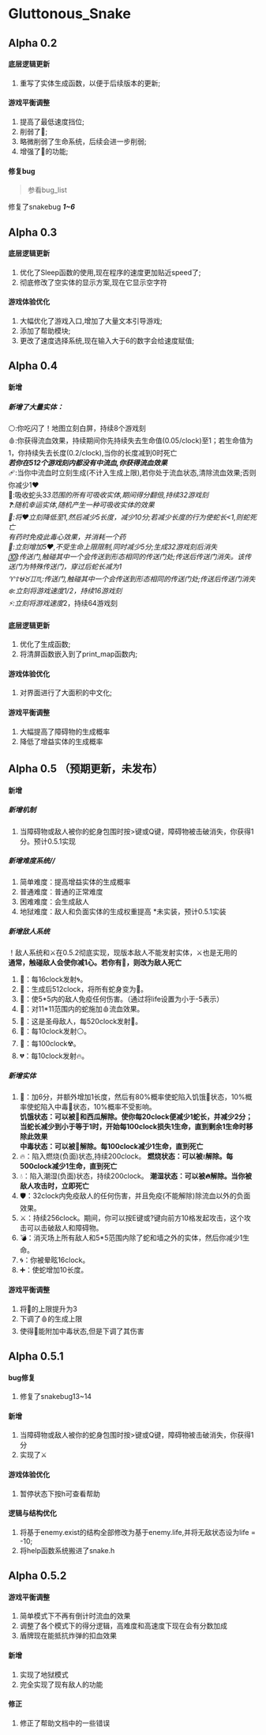 # Gluttonous_Snake   


## Alpha 0.2

#### 底层逻辑更新
1. 重写了实体生成函数，以便于后续版本的更新;

#### 游戏平衡调整
1. 提高了最低速度挡位;
2. 削弱了💊;
3. 略微削弱了生命系统，后续会进一步削弱;
4. 增强了🚨的功能;

#### 修复bug
>参看bug_list

修复了snakebug ***1~6***

## Alpha 0.3

#### 底层逻辑更新
1. 优化了Sleep函数的使用,现在程序的速度更加贴近speed了;
2. 彻底修改了空实体的显示方案,现在它显示空字符

#### 游戏体验优化
1. 大幅优化了游戏入口,增加了大量文本引导游戏;
2. 添加了帮助模块;
3. 更改了速度选择系统,现在输入大于6的数字会给速度赋值;

## Alpha 0.4

#### 新增
##### 新增了大量实体：  
⚪:你吃闪了！地图立刻白屏，持续8个游戏刻  
🩸:你获得流血效果，持续期间你先持续失去生命值(0.05/clock)至1；若生命值为1，你持续失去长度(0.2/clock),当你的长度减到0时死亡  
***若你在512个游戏刻内都没有中流血,你获得流血效果***  
🩹:当你中流血时立刻生成(不计入生成上限),若你处于流血状态,清除流血效果;否则你减少1❤️  
🧲:吸收蛇头3*3范围的所有可吸收实体,期间得分翻倍,持续32游戏刻  
❓:随机幸运实体,随机产生一种可吸收实体的效果   
💜:将❤️立刻降低至1,然后减少5长度，减少10分;若减少长度的行为使蛇长<1,则蛇死亡    
*有药时免疫此毒心效果，并消耗一个药  
💖:立刻增加5❤️,不受生命上限限制,同时减少5分;生成32游戏刻后消失  
🔟:传送门,触碰其中一个会传送到形态相同的传送门处;传送后传送门消失。该传送门为特殊传送门，穿过后蛇长减为1  
♈☦️⛎♉♊♏:传送门,触碰其中一个会传送到形态相同的传送门处;传送后传送门消失  
❄️:立刻将游戏速度*1/2，持续16游戏刻  
⚡:立刻将游戏速度*2，持续64游戏刻  

#### 底层逻辑更新
1. 优化了生成函数;
2. 将清屏函数嵌入到了print_map函数内;

#### 游戏体验优化
1. 对界面进行了大面积的中文化;

#### 游戏平衡调整
1. 大幅提高了障碍物的生成概率
2. 降低了增益实体的生成概率

## Alpha 0.5 （预期更新，未发布）
#### 新增

##### 新增机制
1. 当障碍物或敌人被你的蛇身包围时按>键或Q键，障碍物被击破消失，你获得1分。预计0.5.1实现

##### 新增难度系统//
1. 简单难度：提高增益实体的生成概率
2. 普通难度：普通的正常难度
3. 困难难度：会生成敌人
4. 地狱难度：敌人和负面实体的生成权重提高 *未实装，预计0.5.1实装

##### 新增敌人系统
！敌人系统和⚔️在0.5.2彻底实现，现版本敌人不能发射实体，⚔️也是无用的   
**通常，触碰敌人会使你减1心。若你有🚆，则改为敌人死亡**   
1. 💙：每16clock发射🌀。
2. 💚：生成后512clock，将所有蛇身变为💚。
3. 💛：使5*5内的敌人免疫任何伤害。（通过将life设置为小于-5表示）
4. 🧡：对11*11范围内的蛇施加🩸流血效果。
5. 🩷：这是圣母敌人，每520clock发射💖。
6. 🤍：每10clock发射⚪。
7. 🤎：每100clock☢️。
8. 💔：每10clock发射🔥。


##### 新增实体
1. 🍖：加6分，并额外增加1长度，然后有80%概率使蛇陷入饥饿🍖状态，10%概率使蛇陷入中毒💜状态，10%概率不受影响。  
   **饥饿状态：可以被💊和西瓜解除。使你每20clock便减少1蛇长，并减少2分；当蛇长减少到小于等于1时，开始每100clock损失1生命，直到剩余1生命时移除此效果**  
   **中毒状态：可以被💊解除。每100clock减少1生命，直到死亡**  
2. 🔥：陷入燃烧(负面)状态,持续200clock。
   **燃烧状态：可以被💧解除。每500clock减少1生命，直到死亡**
3. 💧：陷入潮湿(负面)状态，持续200clock。
   **潮湿状态：可以被🔥解除。当你被敌人攻击时，立即死亡**
4. 🛡️：32clock内免疫敌人的任何伤害，并且免疫(不能解除)除流血以外的负面效果。
5. ⚔️：持续256clock。期间，你可以按E键或?键向前方10格发起攻击，这个攻击可以击破敌人和障碍物。
6. 💣：消灭场上所有敌人和5*5范围内除了蛇和墙之外的实体，然后你减少1生命。
7. 🌀：你被晕眩16clock。
8. ➕：使蛇增加10长度。

#### 游戏平衡调整
1. 将💊的上限提升为3
2. 下调了🩸的生成上限
3. 使得💜能附加中毒状态,但是下调了其伤害

## Alpha 0.5.1

#### bug修复
1. 修复了snakebug13~14  

#### 新增
1. 当障碍物或敌人被你的蛇身包围时按>键或Q键，障碍物被击破消失，你获得1分
2. 实现了⚔️

#### 游戏体验优化
1. 暂停状态下按h可查看帮助

#### 逻辑与结构优化
1. 将基于enemy.exist的结构全部修改为基于enemy.life,并将无敌状态设为life = -10;
2. 将help函数系统搬进了snake.h

## Alpha 0.5.2

#### 游戏平衡调整
1. 简单模式下不再有倒计时流血的效果
2. 调整了各个模式下的得分逻辑，高难度和高速度下现在会有分数加成
3. 盾牌现在能抵抗炸弹的扣血效果

#### 新增
1. 实现了地狱模式
2. 完全实现了现有敌人的功能

#### 修正
1. 修正了帮助文档中的一些错误